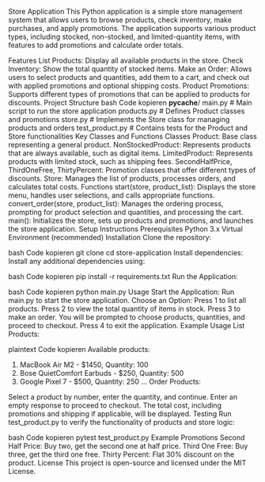 Store Application
This Python application is a simple store management system that allows users to browse products, check inventory, make purchases, and apply promotions. The application supports various product types, including stocked, non-stocked, and limited-quantity items, with features to add promotions and calculate order totals.

Features
List Products: Display all available products in the store.
Check Inventory: Show the total quantity of stocked items.
Make an Order: Allows users to select products and quantities, add them to a cart, and check out with applied promotions and optional shipping costs.
Product Promotions: Supports different types of promotions that can be applied to products for discounts.
Project Structure
bash
Code kopieren
__pycache__/
main.py                # Main script to run the store application
products.py            # Defines Product classes and promotions
store.py               # Implements the Store class for managing products and orders
test_product.py        # Contains tests for the Product and Store functionalities
Key Classes and Functions
Classes
Product: Base class representing a general product.
NonStockedProduct: Represents products that are always available, such as digital items.
LimitedProduct: Represents products with limited stock, such as shipping fees.
SecondHalfPrice, ThirdOneFree, ThirtyPercent: Promotion classes that offer different types of discounts.
Store: Manages the list of products, processes orders, and calculates total costs.
Functions
start(store, product_list): Displays the store menu, handles user selections, and calls appropriate functions.
convert_order(store, product_list): Manages the ordering process, prompting for product selection and quantities, and processing the cart.
main(): Initializes the store, sets up products and promotions, and launches the store application.
Setup Instructions
Prerequisites
Python 3.x
Virtual Environment (recommended)
Installation
Clone the repository:

bash
Code kopieren
git clone <repository-url>
cd store-application
Install dependencies: Install any additional dependencies using:

bash
Code kopieren
pip install -r requirements.txt
Run the Application:

bash
Code kopieren
python main.py
Usage
Start the Application: Run main.py to start the store application.
Choose an Option:
Press 1 to list all products.
Press 2 to view the total quantity of items in stock.
Press 3 to make an order. You will be prompted to choose products, quantities, and proceed to checkout.
Press 4 to exit the application.
Example Usage
List Products:

plaintext
Code kopieren
Available products:
  1. MacBook Air M2 - $1450, Quantity: 100
  2. Bose QuietComfort Earbuds - $250, Quantity: 500
  3. Google Pixel 7 - $500, Quantity: 250
  ...
Order Products:

Select a product by number, enter the quantity, and continue.
Enter an empty response to proceed to checkout.
The total cost, including promotions and shipping if applicable, will be displayed.
Testing
Run test_product.py to verify the functionality of products and store logic:

bash
Code kopieren
pytest test_product.py
Example Promotions
Second Half Price: Buy two, get the second one at half price.
Third One Free: Buy three, get the third one free.
Thirty Percent: Flat 30% discount on the product.
License
This project is open-source and licensed under the MIT License.
